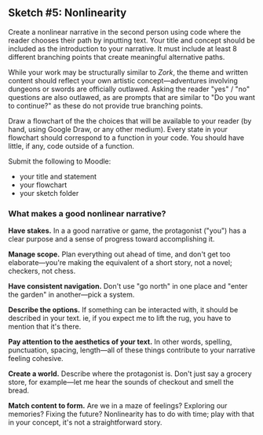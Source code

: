 ## Sketch #5: Nonlinearity

Create a nonlinear narrative in the second person using code where the reader chooses their path by inputting text. Your title and concept should be included as the introduction to your narrative. It must include at least 8 different branching points that create meaningful alternative paths.

While your work may be structurally similar to _Zork_, the theme and written content should reflect your own artistic concept—adventures involving dungeons or swords are officially outlawed. Asking the reader "yes" / "no" questions are also outlawed, as are prompts that are similar to "Do you want to continue?" as these do not provide true branching points.

Draw a flowchart of the the choices that will be available to your reader (by hand, using Google Draw, or any other medium). Every state in your flowchart should correspond to a function in your code. You should have little, if any, code outside of a function.


Submit the following to Moodle:
- your title and statement
- your flowchart
- your sketch folder


### What makes a good nonlinear narrative?

**Have stakes.** In a a good narrative or game, the protagonist ("you") has a clear purpose and a sense of progress toward accomplishing it.

**Manage scope.** Plan everything out ahead of time, and don't get too elaborate—you're making the equivalent of a short story, not a novel; checkers, not chess.

**Have consistent navigation.** Don't use "go north" in one place and "enter the garden" in another—pick a system.

**Describe the options.** If something can be interacted with, it should be described in your text. ie, if you expect me to lift the rug, you have to mention that it's there.

**Pay attention to the aesthetics of your text.** In other words, spelling, punctuation, spacing, length—all of these things contribute to your narrative feeling cohesive.

**Create a world.** Describe where the protagonist is. Don't just say a grocery store, for example—let me hear the sounds of checkout and smell the bread.

**Match content to form.** Are we in a maze of feelings? Exploring our memories? Fixing the future? Nonlinearity has to do with time; play with that in your concept, it's not a straightforward story.
